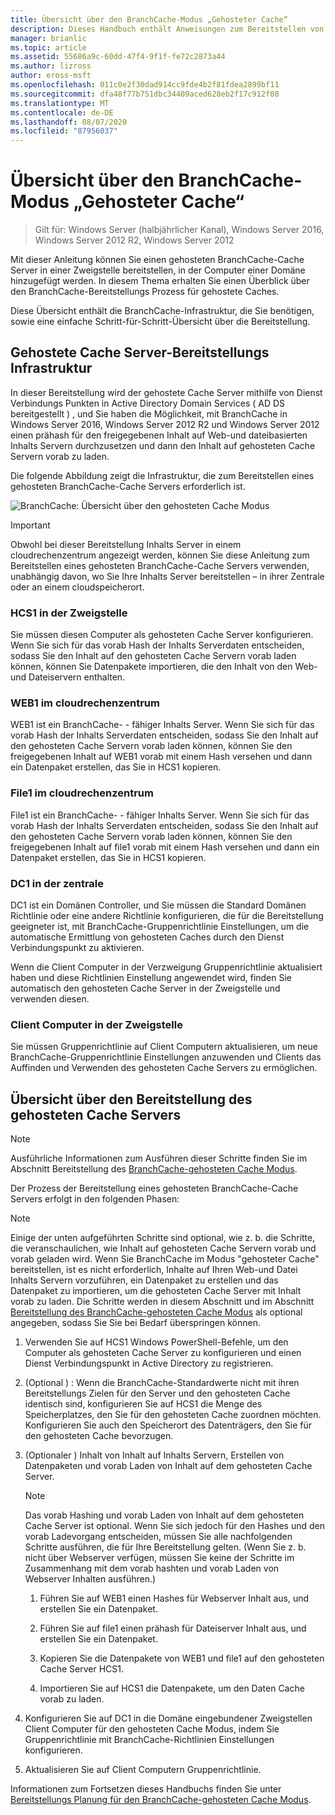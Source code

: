 ```yaml
---
title: Übersicht über den BranchCache-Modus „Gehosteter Cache“
description: Dieses Handbuch enthält Anweisungen zum Bereitstellen von BranchCache im Modus "gehosteter Cache" auf Computern unter Windows Server 2016 und Windows 10.
manager: brianlic
ms.topic: article
ms.assetid: 55686a9c-60dd-47f4-9f1f-fe72c2873a44
ms.author: lizross
author: eross-msft
ms.openlocfilehash: 011c0e2f30dad914cc9fde4b2f81fdea2899bf11
ms.sourcegitcommit: dfa48f77b751dbc34409aced628eb2f17c912f08
ms.translationtype: MT
ms.contentlocale: de-DE
ms.lasthandoff: 08/07/2020
ms.locfileid: "87956037"
---
```

# <a name="branchcache-hosted-cache-mode-deployment-overview"></a>Übersicht über den BranchCache-Modus „Gehosteter Cache“

>Gilt für: Windows Server (halbjährlicher Kanal), Windows Server 2016, Windows Server 2012 R2, Windows Server 2012

Mit dieser Anleitung können Sie einen gehosteten BranchCache-Cache Server in einer Zweigstelle bereitstellen, in der Computer einer Domäne hinzugefügt werden. In diesem Thema erhalten Sie einen Überblick über den BranchCache-Bereitstellungs Prozess für gehostete Caches.

Diese Übersicht enthält die BranchCache-Infrastruktur, die Sie benötigen, sowie eine einfache Schritt-für-Schritt-Übersicht über die Bereitstellung.

## <a name="hosted-cache-server-deployment-infrastructure"></a><a name="bkmk_components"></a>Gehostete Cache Server-Bereitstellungs Infrastruktur

In dieser Bereitstellung wird der gehostete Cache Server mithilfe von Dienst Verbindungs Punkten in Active Directory Domain Services \( AD DS bereitgestellt \) , und Sie haben die Möglichkeit, mit BranchCache in Windows Server 2016, Windows Server 2012 R2 und Windows Server 2012 einen prähash für den freigegebenen Inhalt auf Web-und dateibasierten Inhalts Servern durchzusetzen und dann den Inhalt auf gehosteten Cache Servern vorab zu laden.

Die folgende Abbildung zeigt die Infrastruktur, die zum Bereitstellen eines gehosteten BranchCache-Cache Servers erforderlich ist.

![BranchCache: Übersicht über den gehosteten Cache Modus](../../../media/BranchCache-Hcm-Overview/Bc-Hcm-Overview.jpg)

> [!IMPORTANT]
> Obwohl bei dieser Bereitstellung Inhalts Server in einem cloudrechenzentrum angezeigt werden, können Sie diese Anleitung zum Bereitstellen eines gehosteten BranchCache-Cache Servers verwenden, unabhängig davon, wo Sie Ihre Inhalts Server bereitstellen – in ihrer Zentrale oder an einem cloudspeicherort.

### <a name="hcs1-in-the-branch-office"></a>HCS1 in der Zweigstelle

Sie müssen diesen Computer als gehosteten Cache Server konfigurieren. Wenn Sie sich für das vorab Hash der Inhalts Serverdaten entscheiden, sodass Sie den Inhalt auf den gehosteten Cache Servern vorab laden können, können Sie Datenpakete importieren, die den Inhalt von den Web-und Dateiservern enthalten.

### <a name="web1-in-the-cloud-data-center"></a>WEB1 im cloudrechenzentrum

WEB1 ist ein BranchCache- \- fähiger Inhalts Server. Wenn Sie sich für das vorab Hash der Inhalts Serverdaten entscheiden, sodass Sie den Inhalt auf den gehosteten Cache Servern vorab laden können, können Sie den freigegebenen Inhalt auf WEB1 vorab mit einem Hash versehen und dann ein Datenpaket erstellen, das Sie in HCS1 kopieren.

### <a name="file1-in-the-cloud-data-center"></a>File1 im cloudrechenzentrum

File1 ist ein BranchCache- \- fähiger Inhalts Server. Wenn Sie sich für das vorab Hash der Inhalts Serverdaten entscheiden, sodass Sie den Inhalt auf den gehosteten Cache Servern vorab laden können, können Sie den freigegebenen Inhalt auf file1 vorab mit einem Hash versehen und dann ein Datenpaket erstellen, das Sie in HCS1 kopieren.

### <a name="dc1-in-the-main-office"></a>DC1 in der zentrale

DC1 ist ein Domänen Controller, und Sie müssen die Standard Domänen Richtlinie oder eine andere Richtlinie konfigurieren, die für die Bereitstellung geeigneter ist, mit BranchCache-Gruppenrichtlinie Einstellungen, um die automatische Ermittlung von gehosteten Caches durch den Dienst Verbindungspunkt zu aktivieren.

Wenn die Client Computer in der Verzweigung Gruppenrichtlinie aktualisiert haben und diese Richtlinien Einstellung angewendet wird, finden Sie automatisch den gehosteten Cache Server in der Zweigstelle und verwenden diesen.

### <a name="client-computers-in-the-branch-office"></a>Client Computer in der Zweigstelle

Sie müssen Gruppenrichtlinie auf Client Computern aktualisieren, um neue BranchCache-Gruppenrichtlinie Einstellungen anzuwenden und Clients das Auffinden und Verwenden des gehosteten Cache Servers zu ermöglichen.

## <a name="hosted-cache-server-deployment-process-overview"></a><a name="bkmk_overview"></a>Übersicht über den Bereitstellung des gehosteten Cache Servers

>[!NOTE]
>Ausführliche Informationen zum Ausführen dieser Schritte finden Sie im Abschnitt Bereitstellung des [BranchCache-gehosteten Cache Modus](4-Bc-Hcm-Deployment.md).

Der Prozess der Bereitstellung eines gehosteten BranchCache-Cache Servers erfolgt in den folgenden Phasen:

>[!NOTE]
>Einige der unten aufgeführten Schritte sind optional, wie z. b. die Schritte, die veranschaulichen, wie Inhalt auf gehosteten Cache Servern vorab und vorab geladen wird. Wenn Sie BranchCache im Modus "gehosteter Cache" bereitstellen, ist es nicht erforderlich, Inhalte auf Ihren Web-und Datei Inhalts Servern vorzuführen, ein Datenpaket zu erstellen und das Datenpaket zu importieren, um die gehosteten Cache Server mit Inhalt vorab zu laden. Die Schritte werden in diesem Abschnitt und im Abschnitt [Bereitstellung des BranchCache-gehosteten Cache Modus](4-Bc-Hcm-Deployment.md) als optional angegeben, sodass Sie Sie bei Bedarf überspringen können.

1. Verwenden Sie auf HCS1 Windows PowerShell-Befehle, um den Computer als gehosteten Cache Server zu konfigurieren und einen Dienst Verbindungspunkt in Active Directory zu registrieren.

2. \(Optional \) : Wenn die BranchCache-Standardwerte nicht mit ihren Bereitstellungs Zielen für den Server und den gehosteten Cache identisch sind, konfigurieren Sie auf HCS1 die Menge des Speicherplatzes, den Sie für den gehosteten Cache zuordnen möchten. Konfigurieren Sie auch den Speicherort des Datenträgers, den Sie für den gehosteten Cache bevorzugen.

3. \(Optionaler \) Inhalt von Inhalt auf Inhalts Servern, Erstellen von Datenpaketen und vorab Laden von Inhalt auf dem gehosteten Cache Server.

    > [!NOTE]
    > Das vorab Hashing und vorab Laden von Inhalt auf dem gehosteten Cache Server ist optional. Wenn Sie sich jedoch für den Hashes und den vorab Ladevorgang entscheiden, müssen Sie alle nachfolgenden Schritte ausführen, die für Ihre Bereitstellung gelten. \(Wenn Sie z. b. nicht über Webserver verfügen, müssen Sie keine der Schritte im Zusammenhang mit dem vorab hashten und vorab Laden von Webserver Inhalten ausführen.\)

    1. Führen Sie auf WEB1 einen Hashes für Webserver Inhalt aus, und erstellen Sie ein Datenpaket.

    2. Führen Sie auf file1 einen prähash für Dateiserver Inhalt aus, und erstellen Sie ein Datenpaket.

    3. Kopieren Sie die Datenpakete von WEB1 und file1 auf den gehosteten Cache Server HCS1.

    4. Importieren Sie auf HCS1 die Datenpakete, um den Daten Cache vorab zu laden.

4. Konfigurieren Sie auf DC1 in die Domäne eingebundener Zweigstellen Client Computer für den gehosteten Cache Modus, indem Sie Gruppenrichtlinie mit BranchCache-Richtlinien Einstellungen konfigurieren.

5. Aktualisieren Sie auf Client Computern Gruppenrichtlinie.

Informationen zum Fortsetzen dieses Handbuchs finden Sie unter [Bereitstellungs Planung für den BranchCache-gehosteten Cache Modus](3-Bc-Hcm-Plan.md).
